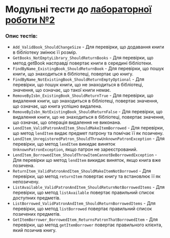 # Модульні тести до [лабораторної роботи №2](../../../../../../main/java/com/bondarenko/universityAssigment/lab2/README.md)

### Опис тестів:
- `Add_ValidBook_ShouldChangeSize` - Для перевірки, що додавання книги в бібліотеку змінює її розмір.
- `GetBooks_NotEmptyLibrary_ShouldReturnBooks` - Для перевірки, що метод getBook насправді повертає книги в середині бібліотеки.
- `FindByName_ExistingBook_ShouldReturnBook` - Для перевірки, що пошук книги, що знаходиться в бібліотеці, повертає цю книгу.
- `FindByName_NotExistingBook_ShouldReturnEmptyOptional` - Для перевірки, що пошук книги, що не знаходиться в бібліотеці, значення, що означає, що такої книги немає.
- `RemoveByIsbn_ExistingBook_ShouldReturnTrue` - Для перевірки, що видалення книги, що знаходиться в бібліотеці, повертає значення, що означає, що книга успішно видалена.
- `RemoveByIsbn_NotExistingBook_ShouldReturnFalse` - Для перевірки, що видалення книги, що не знаходиться в бібліотеці, повертає значення, що означає, що операція видалення не виконана.
- `LendItem_ValidPatronAndItem_ShouldMakeItemBorrowed` - Для перевірки, що метод `lendItem` видає предмет патрону та помічає її як позичену.
- `LendItem_UnregisteredPatron_ShouldThrowUnknownPatronException` - Для перевірки, що метод `lendItem` викидає виняток `UnknownPatronException`, якщо патрон не зареєстрований.
- `LendItem_BorrowedItem_ShouldThrowItemCannotBeBorrowedException` - Для перевірки що метод `lendItem` викидає виняток, якщо книга вже позичена.
- `ReturnItem_ValidPatronAndItem_ShouldMakeItemNotBorrowed` - Для перевірки, що метод `returnItem` повертає книгу та встановлює її як непозичену.
- `ListAvailable_ValidPatronAndItem_ShouldReturnNotBorrowedItems` - Для перевірки, що метод `listAvailable` повертає правильний список доступних предметів.
- `ListBorrowed_ValidPatronAndItem_ShouldReturnBorrowedItems` - Для перевірки, що метод `listBorrowed` повертає правильний список позичених предметів.
- `GetItemBorrower_BorrowedItem_ReturnsPatronThatBorrowedItem` - Для перевірки, що метод `getItemBorrower`  повертає правильного клієнта, який позичив книгу.